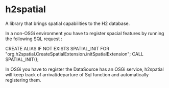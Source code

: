 h2spatial
=====

A library that brings spatial capabilities to the H2 database.

In a non-OSGi environment you have to register spacial features by running the following SQL request :

CREATE ALIAS IF NOT EXISTS SPATIAL_INIT FOR "org.h2spatial.CreateSpatialExtension.initSpatialExtension";
CALL SPATIAL_INIT();

In OSGi you have to register the DataSource has an OSGi service,
 h2spatial will keep track of arrival/departure of Sql function and automatically registering them.

